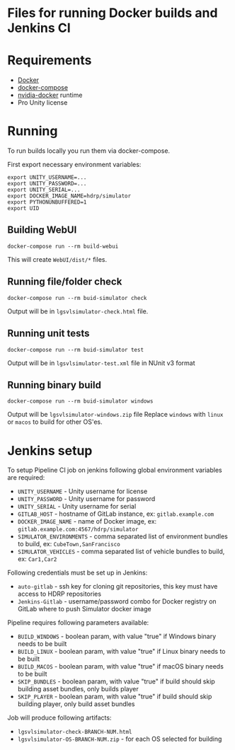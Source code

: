 # Files for running Docker builds and Jenkins CI

# Requirements

* [Docker](https://docs.docker.com/install/)
* [docker-compose](https://docs.docker.com/compose/install/)
* [nvidia-docker](https://github.com/NVIDIA/nvidia-docker) runtime
* Pro Unity license

# Running

To run builds locally you run them via docker-compose.

First export necessary environment variables:

```
export UNITY_USERNAME=...
export UNITY_PASSWORD=...
export UNITY_SERIAL=...
export DOCKER_IMAGE_NAME=hdrp/simulator
export PYTHONUNBUFFERED=1
export UID
```

## Building WebUI

```
docker-compose run --rm build-webui
```

This will create `WebUI/dist/*` files.

## Running file/folder check

```
docker-compose run --rm buid-simulator check
```

Output will be in `lgsvlsimulator-check.html` file.

## Running unit tests

```
docker-compose run --rm buid-simulator test
```

Output will be in `lgsvlsimulator-test.xml` file in NUnit v3 format

## Running binary build

```
docker-compose run --rm buid-simulator windows
```

Output will be `lgsvlsimulator-windows.zip` file
Replace `windows` with `linux` or `macos` to build for other OS'es.

# Jenkins setup

To setup Pipeline CI job on jenkins following global environment variables are required:

* `UNITY_USERNAME` - Unity username for license
* `UNITY_PASSWORD` - Unity username for password
* `UNITY_SERIAL` - Unity username for serial
* `GITLAB_HOST` - hostname of GitLab instance, ex: `gitlab.example.com`
* `DOCKER_IMAGE_NAME` - name of Docker image, ex: `gitlab.example.com:4567/hdrp/simulator`
* `SIMULATOR_ENVIRONMENTS` - comma separated list of environment bundles to build, ex: `CubeTown,SanFrancisco`
* `SIMULATOR_VEHICLES` - comma separated list of vehicle bundles to build, ex: `Car1,Car2`

Following credentials must be set up in Jenkins:

* `auto-gitlab` - ssh key for cloning git repositories, this key must have access to HDRP repositories
* `Jenkins-Gitlab` - username/password combo for Docker registry on GitLab where to push Simulator docker image

Pipeline requires following parameters available:

* `BUILD_WINDOWS` - boolean param, with value "true" if Windows binary needs to be built
* `BUILD_LINUX` - boolean param, with value "true" if Linux binary needs to be built
* `BUILD_MACOS` - boolean param, with value "true" if macOS binary needs to be built
* `SKIP_BUNDLES` - boolean param, with value "true" if build should skip building asset bundles, only builds player
* `SKIP_PLAYER` - boolean param, with value "true" if build should skip building player, only build asset bundles

Job will produce following artifacts:

* `lgsvlsimulator-check-BRANCH-NUM.html`
* `lgsvlsimulator-OS-BRANCH-NUM.zip` - for each OS selected for building

